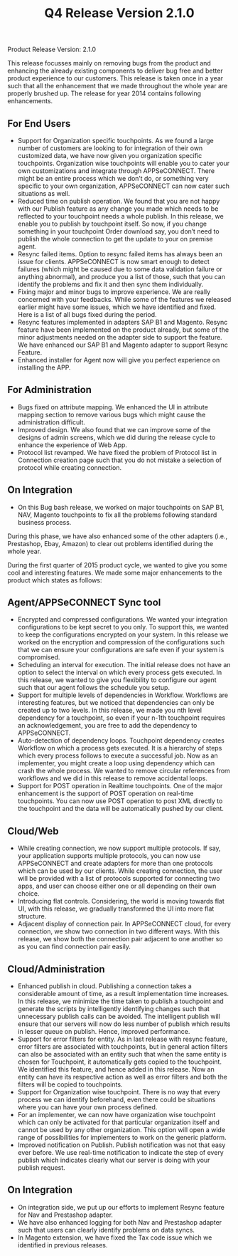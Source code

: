 ﻿---
title: "Q4 Release Version 2.1.0"
toc: true
tag: developers
category: "release-notes"
menus: 
    2014Release:
        title: "Q4 V 2.1.0"
        weight: 1
        icon: fa fa-wpexplorer
        identifier: 2014Q4Release
---
Product Release Version: 2.1.0   

This release focusses mainly on removing bugs from the product and enhancing the already existing 
components to deliver bug free and better product experience to our customers. This release is taken 
once in a year such that all the enhancement that we made throughout the whole year are properly
brushed up. The release for year 2014 contains following enhancements.  

## For End Users

* Support for Organization specific touchpoints. As we found a large number of customers are 
looking to for integration of their own customized data, we have now given you organization 
specific touchpoints. Organization wise touchpoints will enable you to cater your own customizations 
and integrate through APPSeCONNECT. There might be an entire process which we don’t do, or something 
very specific to your own organization, APPSeCONNECT can now cater such situations as well.  
* Reduced time on publish operation. We found that you are not happy with our Publish feature as 
any change you made which needs to be reflected to your touchpoint needs a whole publish. In this 
release, we enable you to publish by touchpoint itself. So now, if you change something in your 
touchpoint Order download say, you don’t need to publish the whole connection to get the update 
to your on premise agent.  
* Resync failed items. Option to resync failed items has always been an issue for clients. 
APPSeCONNECT is now smart enough to detect failures (which might be caused due to some data 
validation failure or anything abnormal), and produce you a list of those, such that you can 
identify the problems and fix it and then sync them individually.  
* Fixing major and minor bugs to improve experience. We are really concerned with your feedbacks. 
While some of the features we released earlier might have some issues, which we have identified 
and fixed. Here is a list of all bugs fixed during the period.  
* Resync features implemented in adapters SAP B1 and Magento. Resync feature have been implemented 
on the product already, but some of the minor adjustments needed on the adapter side to support 
the feature. We have enhanced our SAP B1 and Magento adapter to support Resync Feature.  
* Enhanced installer for Agent now will give you perfect experience on installing the APP.  

## For Administration

* Bugs fixed on attribute mapping. We enhanced the UI in attribute mapping section to remove 
various bugs which might cause the administration difficult.    
* Improved design. We also found that we can improve some of the designs of admin screens,
 which we did during the release cycle to enhance the experience of Web App.    
* Protocol list revamped. We have fixed the problem of Protocol list in Connection creation page 
such that you do not mistake a selection of protocol while creating connection.    

## On Integration

* On this Bug bash release, we worked on major touchpoints on SAP B1, NAV, Magento touchpoints to 
fix all the problems following standard business process.       

During this phase, we have also enhanced some of the other 
adapters (i.e., Prestashop, Ebay, Amazon) to clear out problems identified 
during the whole year.    

During the first quarter of 2015 product cycle, we wanted to give you some cool and interesting 
features. We made some major enhancements to the product which states as follows:  

## Agent/APPSeCONNECT Sync tool

* Encrypted and compressed configurations. We wanted your integration configurations to be kept secret to you only. To support this, we wanted to keep the configurations encrypted on your system. In this release we worked on the encryption and compression of the configurations such that we can ensure your configurations are safe even if your system is compromised.
* Scheduling an interval for execution. The initial release does not have an option to select the interval on which every process gets executed. In this release, we wanted to give you flexibility to configure our agent such that our agent follows the schedule you setup.
* Support for multiple levels of dependencies in Workflow. Workflows are interesting features, but we noticed that dependencies can only be created up to two levels. In this release, we made you nth level dependency for a touchpoint, so even if your n-1th touchpoint requires an acknowledgement, you are free to add the dependency to APPSeCONNECT.
* Auto-detection of dependency loops. Touchpoint dependency creates Workflow on which a process gets executed. It is a hierarchy of steps which every process follows to execute a successful job. Now as an implementer, you might create a loop using dependency which can crash the whole process. We wanted to remove circular references from workflows and we did in this release to remove accidental loops.
* Support for POST operation in Realtime touchpoints. One of the major enhancement is the support of POST operation on real-time touchpoints. You can now use POST operation to post XML directly to the touchpoint and the data will be automatically pushed by our client.

## Cloud/Web

* While creating connection, we now support multiple protocols. If say, your application supports multiple protocols, you can now use APPSeCONNECT and create adapters for more than one protocols which can be used by our clients. While creating connection, the user will be provided with a list of protocols supported for connecting two apps, and user can choose either one or all depending on their own choice.
* Introducing flat controls. Considering, the world is moving towards flat UI, with this release, we gradually transformed the UI into more flat structure.
* Adjacent display of connection pair. In APPSeCONNECT cloud, for every connection, we show two connection in two different ways. With this release, we show both the connection pair adjacent to one another so as you can find connection pair easily.

## Cloud/Administration

* Enhanced publish in cloud. Publishing a connection takes a considerable amount of time, 
as a result implementation time increases. In this release, we minimize the time taken to 
publish a touchpoint and generate the scripts by intelligently identifying changes such that 
unnecessary publish calls can be avoided. The intelligent publish will ensure that our servers
will now do less number of publish which results in lesser queue on publish. Hence, improved 
performance.  
* Support for error filters for entity. As in last release with resync feature, error filters are 
associated with touchpoints, but in general action filters can also be associated with an entity 
such that when the same entity is chosen for Touchpoint, it automatically gets copied to the touchpoint.   We identified this feature, and hence added in this release. Now an entity can have its respective action as well as error filters and both the filters will be copied to touchpoints.
* Support for Organization wise touchpoint. There is no way that every process we can identify 
beforehand, even there could be situations where you can have your own process defined.   
* For an implementer, we can now have organization wise touchpoint which can only be activated 
for that particular organization itself and cannot be used by any other organization. 
This option will open a wide range of possibilities for implementers to work on the generic platform.  
* Improved notification on Publish. Publish notification was not that easy ever before. 
We use real-time notification to indicate the step of every publish which indicates 
clearly what our server is doing with your publish request.  

## On Integration

* On integration side, we put up our efforts to implement Resync feature for Nav and Prestashop adapter.  
* We have also enhanced logging for both Nav and Prestashop adapter such that users can clearly identify problems on data syncs.  
* In Magento extension, we have fixed the Tax code issue which we identified in previous releases.  